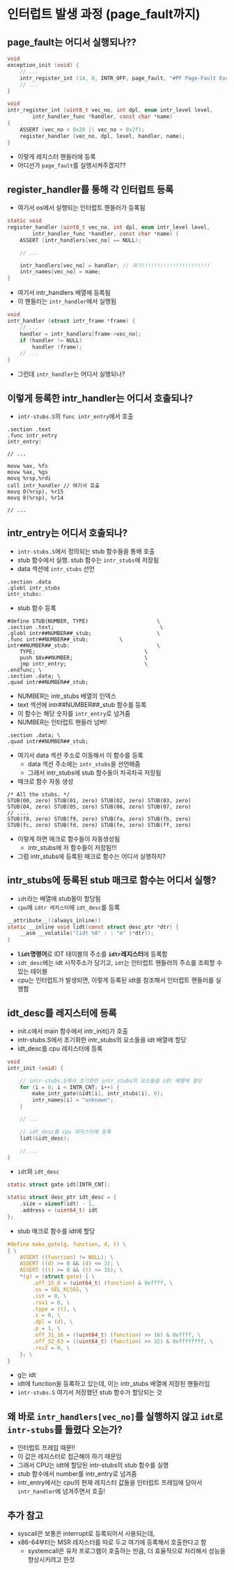 # 인터럽트 발생 과정 (page_fault까지)

## page_fault는 어디서 실행되나??
```c 
void
exception_init (void) {
    // ...
	intr_register_int (14, 0, INTR_OFF, page_fault, "#PF Page-Fault Exception");
    // ...
}
```
```c
void
intr_register_int (uint8_t vec_no, int dpl, enum intr_level level,
		intr_handler_func *handler, const char *name)
{
	ASSERT (vec_no < 0x20 || vec_no > 0x2f);
	register_handler (vec_no, dpl, level, handler, name);
}
```
- 이렇게 레지스터 핸들러에 등록
- 어디선가 `page_fault`를 실행시켜주겠지??

## register_handler를 통해 각 인터럽트 등록
- 여기서 os에서 실행되는 인터럽트 핸들러가 등록됨
```c
static void
register_handler (uint8_t vec_no, int dpl, enum intr_level level,
		intr_handler_func *handler, const char *name) {
	ASSERT (intr_handlers[vec_no] == NULL);

    // ...

	intr_handlers[vec_no] = handler; // 여기!!!!!!!!!!!!!!!!!!!!!! 
	intr_names[vec_no] = name;
}
```
- 여기서 intr_handlers 배열에 등록됨
- 이 핸들러는 `intr_handler`에서 실행됨
```c
void
intr_handler (struct intr_frame *frame) {
    // ... 
	handler = intr_handlers[frame->vec_no];
	if (handler != NULL)
		handler (frame);
    // ...
}
```
- 그런데 `intr_handler`는 어디서 실행되나?

## 이렇게 등록한 intr_handler는 어디서 호출되나?
- `intr-stubs.S`의 `func intr_entry`에서 호출
```
.section .text
.func intr_entry
intr_entry:

// ...

movw %ax, %fs
movw %ax, %gs
movq %rsp,%rdi
call intr_handler // 여기서 호출
movq 0(%rsp), %r15
movq 8(%rsp), %r14

// ... 
```

## intr_entry는 어디서 호출되나?
- `intr-stubs.S`에서 정의되는 stub 함수들을 통해 호출
- stub 함수에서 실행. stub 함수는 `intr_stubs`에 저장됨
- data 섹션에 `intr_stubs` 선언
```
.section .data
.globl intr_stubs
intr_stubs:
```
- stub 함수 등록
```
#define STUB(NUMBER, TYPE)                      \
.section .text;                                  \
.globl intr##NUMBER##_stub;                     \
.func intr##NUMBER##_stub;			\
intr##NUMBER##_stub:                            \
    TYPE;                                   \
    push $0x##NUMBER;                       \
    jmp intr_entry;                         \
.endfunc; \
.section .data; \
.quad intr##NUMBER##_stub;
```
- NUMBER는 intr_stubs 배열의 인덱스
- text 섹션에 intr##NUMBER##_stub 함수를 등록
- 이 함수는 해당 숫자를 `intr_entry`로 넘겨줌
- NUMBER는 인터럽트 핸들러 넘버!
```
.section .data; \
.quad intr##NUMBER##_stub;
```
- 여기서 data 섹션 주소로 이동해서 이 함수를 등록
    - data 섹션 주소에는 `intr_stubs`을 선언해줌
    - 그래서 intr_stubs에 stub 함수들이 차곡차곡 저장됨
- 매크로 함수 자동 생성
```
/* All the stubs. */
STUB(00, zero) STUB(01, zero) STUB(02, zero) STUB(03, zero)
STUB(04, zero) STUB(05, zero) STUB(06, zero) STUB(07, zero)
// .... 
STUB(f8, zero) STUB(f9, zero) STUB(fa, zero) STUB(fb, zero)
STUB(fc, zero) STUB(fd, zero) STUB(fe, zero) STUB(ff, zero)
```
- 이렇게 하면 매크로 함수들이 자동생성됨
    - intr_stubs에 저 함수들이 저장됨!!!
- 그럼 intr_stubs에 등록된 매크로 함수는 어디서 실행하지?


## intr_stubs에 등록된 stub 매크로 함수는 어디서 실행?
- `idt`라는 배열에 stub들이 할당됨
- `cpu`에 `idtr 레지스터`에 `idt_desc`를 등록
```c
__attribute__((always_inline))
static __inline void lidt(const struct desc_ptr *dtr) {
	__asm __volatile("lidt %0" : : "m" (*dtr));
}
```
- **`lidt`명령어**로 IDT 테이블의 주소를 **`idtr`레지스터**에 등록함
- `idt_desc`에는 idt 시작주소가 담기고, `idt`는 인터럽트 핸들러의 주소를 조회할 수 있는 테이블
- cpu는 인터럽트가 발생되면, 이렇게 등록된 idt를 참조해서 인터럽트 핸들러를 실행함


## idt_desc를 레지스터에 등록
- init.c에서 main 함수에서 intr_init()가 호출
- intr-stubs.S에서 초기화한 intr_stubs의 요소들을 idt 배열에 할당
- idt_desc를 cpu 레지스터에 등록
```c
void
intr_init (void) {

    // intr-stubs.S에서 초기화한 intr_stubs의 요소들을 idt 배열에 할당
    for (i = 0; i < INTR_CNT; i++) {
        make_intr_gate(&idt[i], intr_stubs[i], 0);
        intr_names[i] = "unknown";
    }

    // ... 

    // idt_desc를 cpu 레지스터에 등록
    lidt(&idt_desc);

    // ... 
}
```
- `idt`와 `idt_desc`
```c
static struct gate idt[INTR_CNT];

static struct desc_ptr idt_desc = {
	.size = sizeof(idt) - 1,
	.address = (uint64_t) idt
};
```
- stub 매크로 함수를 idt에 할당
```c
#define make_gate(g, function, d, t) \
{ \
	ASSERT ((function) != NULL); \
	ASSERT ((d) >= 0 && (d) <= 3); \
	ASSERT ((t) >= 0 && (t) <= 15); \
	*(g) = (struct gate) { \
		.off_15_0 = (uint64_t) (function) & 0xffff, \
		.ss = SEL_KCSEG, \
		.ist = 0, \
		.rsv1 = 0, \
		.type = (t), \
		.s = 0, \
		.dpl = (d), \
		.p = 1, \
		.off_31_16 = ((uint64_t) (function) >> 16) & 0xffff, \
		.off_32_63 = ((uint64_t) (function) >> 32) & 0xffffffff, \
		.rsv2 = 0, \
	}; \
}
```
- g는 idt
- idt에 function을 등록하고 있는데, 이는 intr_stubs 배열에 저장된 핸들러임
- `intr-stubs.S` 여기서 저장했던 stub 함수가 할당되는 것


## 왜 바로 `intr_handlers[vec_no]`를 실행하지 않고 `idt`로 `intr-stubs`를 들렸다 오는가?
- 인터럽트 프레임 때문!! 
- 이 값은 레지스터로 접근해야 하기 때문임
- 그래서 CPU는 idt에 할당된 intr-stubs의 stub 함수를 실행
- stub 함수에서 number를 intr_entry로 넘겨줌
- intr_entry에서는 cpu의 현재 레지스터 값들을 인터럽트 프레임에 담아서 `intr_handler`에 넘겨주면서 호출!


## 추가 참고
- syscall은 보통은 interrupt로 등록되어서 사용되는데,
- x86-64부터는 MSR 레지스터를 따로 두고 여기에 등록해서 호출한다고 함
    - systemcall은 유저 프로그램이 호출하는 만큼, 더 효율적으로 처리해서 성능을 향상시키려고 한것